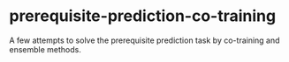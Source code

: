 # prerequisite-prediction-co-training

A few attempts to solve the prerequisite prediction task by co-training and ensemble methods.

